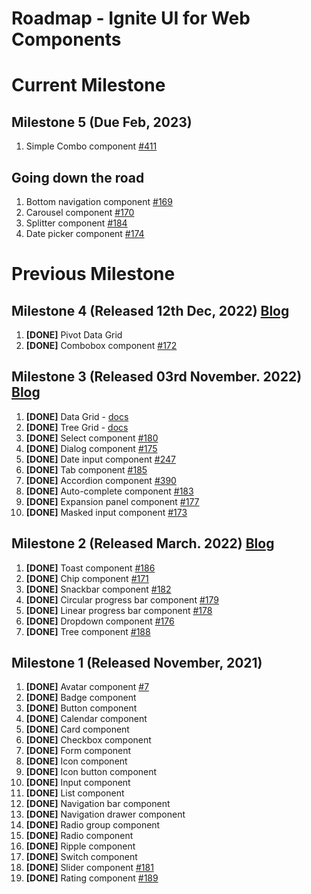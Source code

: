 # Roadmap - Ignite UI for Web Components

# Current Milestone

## Milestone 5 (Due Feb, 2023)

1. Simple Combo component [#411](https://github.com/IgniteUI/igniteui-webcomponents/issues/411)

## Going down the road

1. Bottom navigation component [#169](https://github.com/IgniteUI/igniteui-webcomponents/issues/169)
2. Carousel component [#170](https://github.com/IgniteUI/igniteui-webcomponents/issues/170)
3. Splitter component [#184](https://github.com/IgniteUI/igniteui-webcomponents/issues/184)
4. Date picker component [#174](https://github.com/IgniteUI/igniteui-webcomponents/issues/174)

# Previous Milestone

## Milestone 4 (Released 12th Dec, 2022) [Blog](https://www.infragistics.com/community/blogs/b/infragistics/posts/ignite-ui-december-release-2022)

1. **[DONE]** Pivot Data Grid
2. **[DONE]** Combobox component [#172](https://github.com/IgniteUI/igniteui-webcomponents/issues/172)

## Milestone 3 (Released 03rd November. 2022) [Blog](https://www.infragistics.com/community/blogs/b/blagunas/posts/ignite-ui-for-web-components-what-s-new-in-22-2)

1. **[DONE]** Data Grid - [docs](https://www.infragistics.com/products/ignite-ui-web-components/web-components/components/grids/grid/overview)
2. **[DONE]** Tree Grid - [docs](https://www.infragistics.com/products/ignite-ui-web-components/web-components/components/grids/tree-grid/overview)
3. **[DONE]** Select component [#180](https://github.com/IgniteUI/igniteui-webcomponents/issues/180) 
4. **[DONE]** Dialog component [#175](https://github.com/IgniteUI/igniteui-webcomponents/issues/175)
5. **[DONE]** Date input component [#247](https://github.com/IgniteUI/igniteui-webcomponents/issues/247)
6. **[DONE]** Tab component [#185](https://github.com/IgniteUI/igniteui-webcomponents/issues/185)
7. **[DONE]** Accordion component [#390](https://github.com/IgniteUI/igniteui-webcomponents/issues/390)
8. **[DONE]** Auto-complete component [#183](https://github.com/IgniteUI/igniteui-webcomponents/issues/183)
9. **[DONE]** Expansion panel component [#177](https://github.com/IgniteUI/igniteui-webcomponents/issues/177)
10. **[DONE]** Masked input component [#173](https://github.com/IgniteUI/igniteui-webcomponents/issues/173)

## Milestone 2 (Released March. 2022) [Blog](https://www.infragistics.com/community/blogs/b/infragistics/posts/ignite-ui-for-web-components---what-s-new-in-22-1)

1. **[DONE]** Toast component [#186](https://github.com/IgniteUI/igniteui-webcomponents/issues/186)
2. **[DONE]** Chip component [#171](https://github.com/IgniteUI/igniteui-webcomponents/issues/171) 
3. **[DONE]** Snackbar component [#182](https://github.com/IgniteUI/igniteui-webcomponents/issues/182)
4. **[DONE]** Circular progress bar component [#179](https://github.com/IgniteUI/igniteui-webcomponents/issues/179)
5. **[DONE]** Linear progress bar component [#178](https://github.com/IgniteUI/igniteui-webcomponents/issues/178)
6. **[DONE]** Dropdown component [#176](https://github.com/IgniteUI/igniteui-webcomponents/issues/176)
7. **[DONE]** Tree component [#188](https://github.com/IgniteUI/igniteui-webcomponents/issues/188)


## Milestone 1 (Released November, 2021)

1. **[DONE]** Avatar component [#7](https://github.com/IgniteUI/igniteui-webcomponents/issues/7)
2. **[DONE]** Badge component
3. **[DONE]** Button component
4. **[DONE]** Calendar component
5. **[DONE]** Card component
6. **[DONE]** Checkbox component
7. **[DONE]** Form component
8. **[DONE]** Icon component
9. **[DONE]** Icon button component
10. **[DONE]** Input component
11. **[DONE]** List component
12. **[DONE]** Navigation bar component
13. **[DONE]** Navigation drawer component
14. **[DONE]** Radio group component
15. **[DONE]** Radio component
16. **[DONE]** Ripple component
17. **[DONE]** Switch component
18. **[DONE]** Slider component [#181](https://github.com/IgniteUI/igniteui-webcomponents/issues/181)
19. **[DONE]** Rating component [#189](https://github.com/IgniteUI/igniteui-webcomponents/issues/189)
